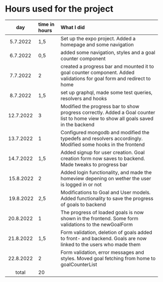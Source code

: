 # Hours used for the project

| day | time in hours | What I did  |
| :----:|:-----| :-----|
| 5.7.2022 |1,5 | Set up the expo project. Added a homepage and some navigation  |
|6.7.2022|0,5|  added some navigation, styles and a goal counter component |
|7.7.2022|2| created a progress bar and mounted it to goal counter component. Added validations for goal form and redirect to home|
|8.7.2022|1,5|  set up graphql, made some test queries, resolvers and hooks |
|12.7.2022|3|  Modified the progress bar to show progress correctly. Added a Goal counter list to home view to show all goals saved in the backend |
|13.7.2022|1|  Configured mongodb and modified the typedefs and resolvers accordingly. Modified some hooks in the frontend |
|14.7.2022|1,5|Added signup for user creation. Goal creation form now saves to backend. Made tweaks to progress bar |
| 15.8.2022| 2 |Added login functionality, and made the homeview depening on wether the user is logged in or not|
| 19.8.2022| 2,5 |Modifications to Goal and User models. Added functionality to save the progress of goals to backend |
| 20.8.2022 |1 | The progress of loaded goals is now shown in the frontend. Some form validations to the newGoalForm |
| 21.8.2022 |1,5 | Form validation, deletion of goals added to front- and backend. Goals are now linked to the users who made them |
| 22.8.2022 |2 | Form validation, error messages and styles. Moved goal fetching from home to goalCounterList |
| total   | 20   | | 
